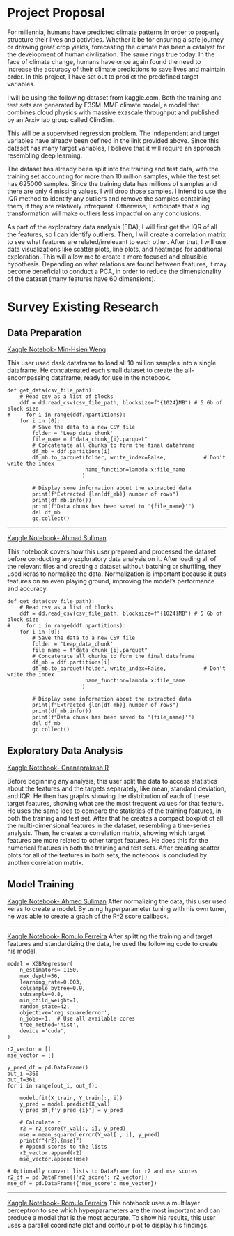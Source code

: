 # Project Proposal
For millennia, humans have predicted climate patterns in order to properly structure their lives and activities. Whether it be for ensuring a safe journey or drawing great crop yields, forecasting the climate has been a catalyst for the development of human civilization. The same rings true today. In the face of climate change, humans have once again found the need to increase the accuracy of their climate predictions to save lives and maintain order. In this project, I have set out to predict the predefined target variables.

I will be using the following dataset from kaggle.com. Both the training and test sets are generated by E3SM-MMF climate model, a model that combines cloud physics with massive exascale throughput and published by an Arxiv lab group called ClimSim.

This will be a supervised regression problem. The independent and target variables have already been defined in the link provided above. Since this dataset has many target variables, I believe that it will require an approach resembling deep learning.

The dataset has already been split into the training and test data, with the training set accounting for more than 10 million samples, while the test set has 625000 samples. Since the training data has millions of samples and there are only 4 missing values, I will drop those samples. I intend to use the IQR method to identify any outliers and remove the samples containing them, if they are relatively infrequent. Otherwise, I anticipate that a log transformation will make outliers less impactful on any conclusions.

As part of the exploratory data analysis (EDA), I will first get the IQR of all the features, so I can identify outliers. Then, I will create a correlation matrix to see what features are related/irrelevant to each other. After that, I will use data visualizations like scatter plots, line plots, and heatmaps for additional exploration. This will allow me to create a more focused and plausible hypothesis. Depending on what relations are found between features, it may become beneficial to conduct a PCA, in order to reduce the dimensionality of the dataset (many features have 60 dimensions).

# Survey Existing Research
## Data Preparation
[Kaggle Notebok- Min-Hsien Weng](https://www.kaggle.com/code/minhsienweng/leap-data-divided-to-small-chunks)

This user used dask dataframe to load all 10 million samples into a single dataframe. He concatenated each small dataset to create the all-encompassing dataframe, ready for use in the notebook.

```
def get_data(csv_file_path):    
    # Read csv as a list of blocks
    ddf = dd.read_csv(csv_file_path, blocksize=f"{1024}MB") # 5 Gb of block size
#     for i in range(ddf.npartitions):
    for i in [0]:    
        # Save the data to a new CSV file
        folder = 'Leap_data_chunk'
        file_name = f"data_chunk_{i}.parquet"
        # Concatenate all chunks to form the final dataframe
        df_mb = ddf.partitions[i]  
        df_mb.to_parquet(folder, write_index=False,            # Don't write the index
                         name_function=lambda x:file_name
                        )

        # Display some information about the extracted data
        print(f"Extracted {len(df_mb)} number of rows")
        print(df_mb.info())
        print(f"Data chunk has been saved to '{file_name}'")
        del df_mb
        gc.collect()
```
***
[Kaggle Notebook- Ahmad Suliman](https://www.kaggle.com/code/ahmedelneim/data-preparation-atmospheric-physics)

This notebook covers how this user prepared and processed the dataset before conducting any exploratory data analysis on it. After loading all of the relevant files and creating a dataset without batching or shuffling, they used keras to normalize the data. Normalization is important because it puts features on an even playing ground, improving the model’s performance and accuracy.

```
def get_data(csv_file_path):    
    # Read csv as a list of blocks
    ddf = dd.read_csv(csv_file_path, blocksize=f"{1024}MB") # 5 Gb of block size
#     for i in range(ddf.npartitions):
    for i in [0]:    
        # Save the data to a new CSV file
        folder = 'Leap_data_chunk'
        file_name = f"data_chunk_{i}.parquet"
        # Concatenate all chunks to form the final dataframe
        df_mb = ddf.partitions[i]  
        df_mb.to_parquet(folder, write_index=False,            # Don't write the index
                         name_function=lambda x:file_name
                        )

        # Display some information about the extracted data
        print(f"Extracted {len(df_mb)} number of rows")
        print(df_mb.info())
        print(f"Data chunk has been saved to '{file_name}'")
        del df_mb
        gc.collect()
```

## Exploratory Data Analysis
[Kaggle Notebook- Gnanaprakash R](https://www.kaggle.com/code/gnanaprakashr/leap-eda-notebook1)

Before beginning any analysis, this user split the data to access statistics about the features and the targets separately, like mean, standard deviation, and IQR. He then has graphs showing the distribution of each of these target features, showing what are the most frequent values for that feature. He uses the same idea to compare the statistics of the training features, in both the training and test set. After that he creates a compact boxplot of all the multi-dimensional features in the dataset, resembling a time-series analysis. Then, he creates a correlation matrix, showing which target features are more related to other target features. He does this for the numerical features in both the training and test sets. After creating scatter plots for all of the features in both sets, the notebook is concluded by another correlation matrix.


## Model Training
[Kaggle Notebook- Ahmed Suliman](https://www.kaggle.com/code/ahmedelneim/model-training-atmospheric-physics)
After normalizing the data, this user used keras to create a model. By using hyperparameter tuning with his own tuner, he was able to create a graph of the R^2 score callback.
***
[Kaggle Notebook- Romulo Ferreira](https://www.kaggle.com/code/romulol/leap-xgboost)
After splitting the training and target features and standardizing the data, he used the following code to create his model.

```
model = XGBRegressor(
    n_estimators= 1150,
    max_depth=56,
    learning_rate=0.003,
    colsample_bytree=0.9,
    subsample=0.8,
    min_child_weight=1,
    random_state=42,
    objective='reg:squarederror',
    n_jobs=-1,  # Use all available cores
    tree_method='hist',
    device ='cuda',
)

r2_vector = []
mse_vector = []

y_pred_df = pd.DataFrame()
out_i =360
out_f=361
for i in range(out_i, out_f):
    
    model.fit(X_train, Y_train[:, i]) 
    y_pred = model.predict(X_val)
    y_pred_df[f'y_pred_{i}'] = y_pred
    
    # Calculate r
    r2 = r2_score(Y_val[:, i], y_pred)
    mse = mean_squared_error(Y_val[:, i], y_pred)
    print(f"{r2},{mse}")
    # Append scores to the lists
    r2_vector.append(r2)
    mse_vector.append(mse)

# Optionally convert lists to DataFrame for r2 and mse scores
r2_df = pd.DataFrame({'r2_score': r2_vector})
mse_df = pd.DataFrame({'mse_score': mse_vector})
```
***
[Kaggle Notebook- Romulo Ferreira](https://www.kaggle.com/code/romulol/leap-mlp)
This notebook uses a multilayer perceptron to see which hyperparameters are the most important and can produce a model that is the most accurate. To show his results, this user uses a parallel coordinate plot and contour plot to display his findings.
